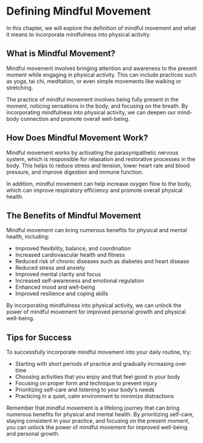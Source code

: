 Defining Mindful Movement
====================================================================

In this chapter, we will explore the definition of mindful movement and what it means to incorporate mindfulness into physical activity.

What is Mindful Movement?
-------------------------

Mindful movement involves bringing attention and awareness to the present moment while engaging in physical activity. This can include practices such as yoga, tai chi, meditation, or even simple movements like walking or stretching.

The practice of mindful movement involves being fully present in the moment, noticing sensations in the body, and focusing on the breath. By incorporating mindfulness into physical activity, we can deepen our mind-body connection and promote overall well-being.

How Does Mindful Movement Work?
-------------------------------

Mindful movement works by activating the parasympathetic nervous system, which is responsible for relaxation and restorative processes in the body. This helps to reduce stress and tension, lower heart rate and blood pressure, and improve digestion and immune function.

In addition, mindful movement can help increase oxygen flow to the body, which can improve respiratory efficiency and promote overall physical health.

The Benefits of Mindful Movement
--------------------------------

Mindful movement can bring numerous benefits for physical and mental health, including:

* Improved flexibility, balance, and coordination
* Increased cardiovascular health and fitness
* Reduced risk of chronic diseases such as diabetes and heart disease
* Reduced stress and anxiety
* Improved mental clarity and focus
* Increased self-awareness and emotional regulation
* Enhanced mood and well-being
* Improved resilience and coping skills

By incorporating mindfulness into physical activity, we can unlock the power of mindful movement for improved personal growth and physical well-being.

Tips for Success
----------------

To successfully incorporate mindful movement into your daily routine, try:

* Starting with short periods of practice and gradually increasing over time
* Choosing activities that you enjoy and that feel good in your body
* Focusing on proper form and technique to prevent injury
* Prioritizing self-care and listening to your body's needs
* Practicing in a quiet, calm environment to minimize distractions

Remember that mindful movement is a lifelong journey that can bring numerous benefits for physical and mental health. By prioritizing self-care, staying consistent in your practice, and focusing on the present moment, you can unlock the power of mindful movement for improved well-being and personal growth.
